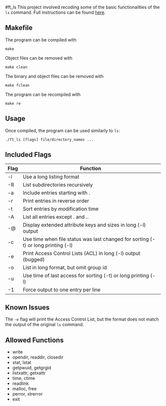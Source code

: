 #ft_ls
This project involved recoding some of the basic functionalities of the `ls` command. Full instructions can be found [here](ft_ls.en.pdf).
## Makefile
The program can be compiled with
```
make
```
Object files can be removed with
```
make clean
```
The binary and object files can be removed with
```
make fclean
```
The program can be recompiled with
```
make re
```
## Usage
Once compiled, the program can be used similarly to `ls`:
```
./ft_ls [flags] file/directory_names ...
```
## Included Flags
| Flag | Function |
| --- | --- |
| -l | Use a long listing format |
| -R | List subdirectories recursively |
| -a | Include entries starting with . |
| -r | Print entries in reverse order |
| -t | Sort entries by modification time |
| -A | List all entries except . and .. |
| -@ | Display extended attribute keys and sizes in long (-l) output |
| -c | Use time when file status was last changed for sorting (-t) or long printing (-l) |
| -e | Print Access Control Lists (ACL) in long (-l) output (bugged)|
| -o | List in long format, but omit group id |
| -u | Use time of last access for sorting (-t) or long printing (-l) |
| -1 | Force output to one entry per line |
## Known Issues
The `-e` flag will print the Access Control List, but the format does not match the output of the original `ls` command.
## Allowed Functions
- write
- opendir, readdir, closedir
- stat, lstat
- getpwuid, getgrgid
- listxattr, getxattr
- time, ctime
- readlink
- malloc, free
- perror, strerror
- exit
